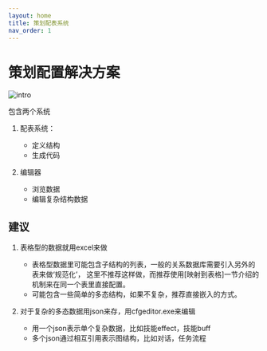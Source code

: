 ```yaml
---
layout: home
title: 策划配表系统
nav_order: 1
---
```


# 策划配置解决方案

![intro](../assets/intro.png)

包含两个系统

1. 配表系统：

    - 定义结构
    - 生成代码

2. 编辑器

    - 浏览数据
    - 编辑复杂结构数据

## 建议

1. 表格型的数据就用excel来做

    - 表格型数据里可能包含子结构的列表，一般的关系数据库需要引入另外的表来做‘规范化’，
      这里不推荐这样做，而推荐使用[映射到表格]一节介绍的机制来在同一个表里直接配置。
    - 可能包含一些简单的多态结构，如果不复杂，推荐直接嵌入的方式。

2. 对于复杂的多态数据用json来存，用cfgeditor.exe来编辑

    - 用一个json表示单个复杂数据，比如技能effect，技能buff
    - 多个json通过相互引用表示图结构，比如对话，任务流程
   

